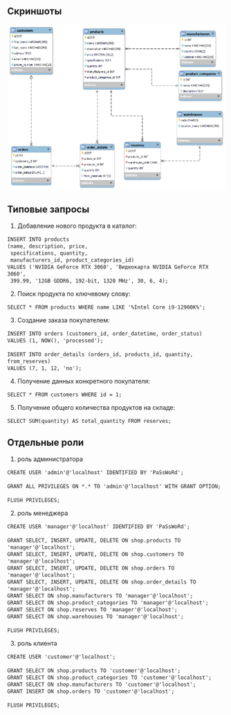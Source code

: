 ## Скриншоты

![Скриншот 1](screenshots/erd.png)

## Типовые запросы

1. Добавление нового продукта в каталог:
```Mysql
INSERT INTO products 
(name, description, price,
 specifications, quantity,
 manufacturers_id, product_categories_id) 
VALUES ('NVIDIA GeForce RTX 3060', 'Видеокарта NVIDIA GeForce RTX 3060',
 399.99, '12GB GDDR6, 192-bit, 1320 MHz', 30, 6, 4);
```
2. Поиск продукта по ключевому слову:
```Mysql
SELECT * FROM products WHERE name LIKE '%Intel Core i9-12900K%';
```

3. Создание заказа покупателем:
```Mysql
INSERT INTO orders (customers_id, order_datetime, order_status)
VALUES (1, NOW(), 'processed');

INSERT INTO order_details (orders_id, products_id, quantity, from_reserves)
VALUES (7, 1, 12, 'no');
```

4. Получение данных конкретного покупателя:
```Mysql
SELECT * FROM customers WHERE id = 1;
```

5. Получение общего количества продуктов на складе:
```Mysql
SELECT SUM(quantity) AS total_quantity FROM reserves;
```
## Отдельные роли
1. роль администратора
```Mysql
CREATE USER 'admin'@'localhost' IDENTIFIED BY 'PaSsWoRd';

GRANT ALL PRIVILEGES ON *.* TO 'admin'@'localhost' WITH GRANT OPTION;

FLUSH PRIVILEGES;
```
2. роль менеджера
```Mysql
CREATE USER 'manager'@'localhost' IDENTIFIED BY 'PaSsWoRd';

GRANT SELECT, INSERT, UPDATE, DELETE ON shop.products TO 'manager'@'localhost';
GRANT SELECT, INSERT, UPDATE, DELETE ON shop.customers TO 'manager'@'localhost';
GRANT SELECT, INSERT, UPDATE, DELETE ON shop.orders TO 'manager'@'localhost';
GRANT SELECT, INSERT, UPDATE, DELETE ON shop.order_details TO 'manager'@'localhost';
GRANT SELECT ON shop.manufacturers TO 'manager'@'localhost';
GRANT SELECT ON shop.product_categories TO 'manager'@'localhost';
GRANT SELECT ON shop.reserves TO 'manager'@'localhost';
GRANT SELECT ON shop.warehouses TO 'manager'@'localhost';

FLUSH PRIVILEGES;
```
3. роль клиента
```Mysql
CREATE USER 'customer'@'localhost';

GRANT SELECT ON shop.products TO 'customer'@'localhost';
GRANT SELECT ON shop.product_categories TO 'customer'@'localhost';
GRANT SELECT ON shop.manufacturers TO 'customer'@'localhost';
GRANT INSERT ON shop.orders TO 'customer'@'localhost';

FLUSH PRIVILEGES;
```



